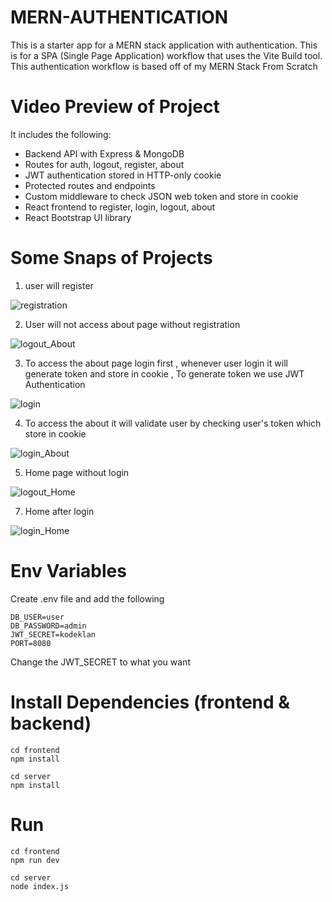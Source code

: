 # MERN-AUTHENTICATION
This is a starter app for a MERN stack application with authentication. This is for a SPA (Single Page Application) workflow that uses the Vite Build tool. This authentication workflow is based off of my MERN Stack From Scratch

# Video Preview of Project


It includes the following:

* Backend API with Express & MongoDB
* Routes for auth, logout, register, about
* JWT authentication stored in HTTP-only cookie
* Protected routes and endpoints
* Custom middleware to check JSON web token and store in cookie
* React frontend to register, login, logout, about
* React Bootstrap UI library

# Some Snaps of Projects
1. user will register 

![registration](https://github.com/Deepakkushwaha01/MERN-AUTHENTICATION/assets/140472340/631bfa15-3eee-474c-a212-7903360c648b)

2. User will not access about page without registration
   
![logout_About](https://github.com/Deepakkushwaha01/MERN-AUTHENTICATION/assets/140472340/a925535b-601a-4019-a028-3ff8fda29b09)

3. To access the about page login first , whenever user login it will generate token and store in cookie , To generate token we use JWT Authentication

![login](https://github.com/Deepakkushwaha01/MERN-AUTHENTICATION/assets/140472340/a6cbc4cb-8a95-4fde-b34d-80addd66fb79)

4. To access the about it will validate user by checking user's token which store in cookie

![login_About](https://github.com/Deepakkushwaha01/MERN-AUTHENTICATION/assets/140472340/a62c66c1-1d2c-44e1-9373-8d31b7b0173d)

5. Home page without login
   
 ![logout_Home](https://github.com/Deepakkushwaha01/MERN-AUTHENTICATION/assets/140472340/e5350df5-857f-4e95-ab11-12fd97d340ad)

7. Home after login 

![login_Home](https://github.com/Deepakkushwaha01/MERN-AUTHENTICATION/assets/140472340/650fc964-13d0-4a2e-89c1-e2c922383d78)

# Env Variables
 Create .env file and add the following
 ```
DB_USER=user
DB_PASSWORD=admin
JWT_SECRET=kodeklan
PORT=8080
```
Change the JWT_SECRET to what you want

# Install Dependencies (frontend & backend)
 ```
cd frontend
npm install

cd server
npm install
```

# Run 
```
cd frontend
npm run dev

cd server
node index.js
```


